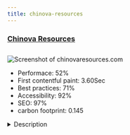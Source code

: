 ```yaml
---
title: chinova-resources
---
```


<div style="height: 3rem">
  <a href="https://www.chinovaresources.com/"><h3>Chinova Resources</h3></a>
</div>
<img loading="lazy" src="/images/thumbs/chinovaresources.com.jpg" alt="Screenshot of chinovaresources.com" />
<ul>
  <li>Performace: 52%</li>
  <li>
    First contentful paint:
    3.60Sec
  </li>
  <li>Best practices: 71%</li>
  <li>Accessibility: 92%</li>
  <li>SEO: 97%</li>
  <li>carbon footprint: 0.145</li>
</ul>
<details>
  <summary>Description</summary>
  <p>Originally created as the Australian exploration arm of a Canadian company, Chinova Resources was at the time the biggest exploration company in Australia. These extraordinary beginnings have given Chinova a growth platform from which to expand, based primarily on its significant holdings in the Mt Isa region of north western Queensland and its well-respected exploration capability.Chinova’s old website looked dated and out-of-touch, and because the Joomla software hadn’t been updated in some time their website was continually being hacked causing it to go offline.

A large, full-screen image slideshow was used on the homepage along with marketing messages that outline the projects and affiliations of the company. Icons and quick links direct users to the main pages of the site, providing an easy way of accessing the internal pages.

The Gemini template from Rockettheme was used as a base for this site, with Simple Image Gallery showcasing the various mining projects that are currently in progress.

The following have been implemented on the website:-
Joomla website development + custom design
Responsive design
Projects gallery
Full width slideshow
Individual sidebar menus
Contact us form through Wufoo</p>
</details>

